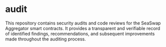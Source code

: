 # audit
This repository contains security audits and code reviews for the SeaSwap Aggregator smart contracts. It provides a transparent and verifiable record of identified findings, recommendations, and subsequent improvements made throughout the auditing process.
